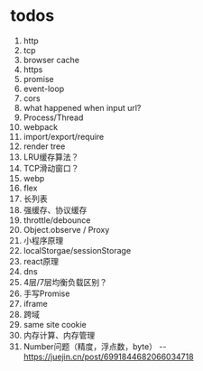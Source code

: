 # todos

1. http
2. tcp
3. browser cache
4. https
5. promise
6. event-loop
7. cors
8. what happened when input url?
9. Process/Thread
10. webpack
11. import/export/require
12. render tree
13. LRU缓存算法？
14. TCP滑动窗口？
15. webp
16. flex
17. 长列表
18. 强缓存、协议缓存
19. throttle/debounce
20. Object.observe / Proxy
21. 小程序原理
22. localStorgae/sessionStorage
23. react原理
24. dns
25. 4层/7层均衡负载区别？
26. 手写Promise
27. iframe
28. 跨域
29. same site cookie
30. 内存计算、内存管理
31. Number问题（精度，浮点数，byte） -- https://juejin.cn/post/6991844682066034718